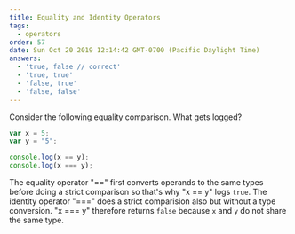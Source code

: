 ```yaml
---
title: Equality and Identity Operators  
tags:
  - operators
order: 57
date: Sun Oct 20 2019 12:14:42 GMT-0700 (Pacific Daylight Time)
answers: 
  - 'true, false // correct'
  - 'true, true'
  - 'false, true'
  - 'false, false'
---
```


Consider the following equality comparison. What gets logged?

```javascript
var x = 5;
var y = "5";

console.log(x == y);
console.log(x === y);
```


<!-- explanation -->
The equality operator "==" first converts operands to the same types before doing a strict comparison so that's why "x == y" logs `true`. The identity operator "===" does a strict comparision also but without a type conversion. "x === y" therefore returns `false` because `x` and `y` do not share the same type.
